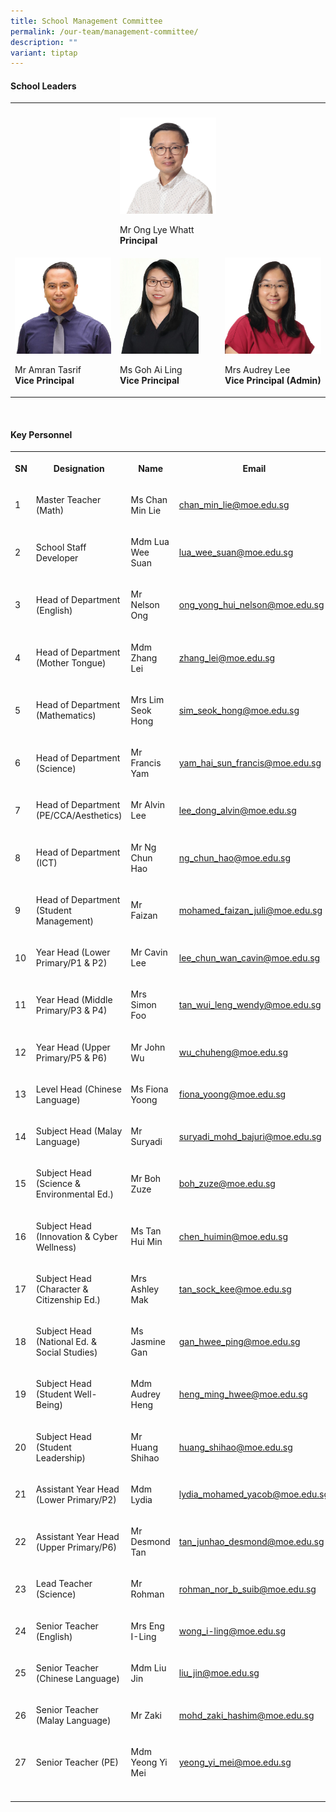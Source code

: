 ```yaml
---
title: School Management Committee
permalink: /our-team/management-committee/
description: ""
variant: tiptap
---
```

<h4>School Leaders</h4><table><tbody><tr><th rowspan="1" colspan="1"><p></p></th><th rowspan="1" colspan="1"><p></p></th><th rowspan="1" colspan="1"><p></p></th></tr><tr><td rowspan="1" colspan="1"><p></p></td><td rowspan="1" colspan="1"><div class="isomer-image-wrapper"><img style="width: 100%" height="auto" width="100%" src="/images/SL/Mr_Ong_Lye_Whatt_Principal.jpg"></div><p>Mr Ong Lye Whatt <br><strong>Principal</strong></p></td><td rowspan="1" colspan="1"><p></p></td></tr><tr><td rowspan="1" colspan="1"><div class="isomer-image-wrapper"><img style="width: 100%" height="auto" width="100%" src="/images/SL/Mr_Amran_Bin_Tasrif_Vice_Principal_EO.png"></div><p>Mr Amran Tasrif <br><strong>Vice Principal</strong></p></td><td rowspan="1" colspan="1"><div class="isomer-image-wrapper"><img style="width: 82%;" height="auto" width="100%" alt="" src="/images/SL/Ms_Goh_Ai_Ling_VP.jpeg"></div><p>Ms Goh Ai Ling<br><strong>Vice Principal</strong></p></td><td rowspan="1" colspan="1"><div class="isomer-image-wrapper"><img style="width: 100%" height="auto" width="100%" src="/images/SL/Mrs_Audrey_Lee_Vice_Principal_(Admin).jpg"></div><p>Mrs Audrey Lee <br><strong>Vice Principal (Admin)</strong></p></td></tr></tbody></table><p><br></p><h4>Key Personnel</h4><table><tbody><tr><th rowspan="1" colspan="1"><p>SN</p></th><th rowspan="1" colspan="1"><p>Designation</p></th><th rowspan="1" colspan="1"><p>Name</p></th><th rowspan="1" colspan="1"><p>Email</p></th></tr><tr><td rowspan="1" colspan="1"><p>1</p></td><td rowspan="1" colspan="1"><p>Master Teacher (Math)</p></td><td rowspan="1" colspan="1"><p>Ms Chan Min Lie</p></td><td rowspan="1" colspan="1"><p><a href="mailto:chan_min_lie@moe.edu.sg" rel="noopener noreferrer nofollow" target="_blank">chan_min_lie@moe.edu.sg</a></p></td></tr><tr><td rowspan="1" colspan="1"><p>2</p></td><td rowspan="1" colspan="1"><p>School Staff Developer</p></td><td rowspan="1" colspan="1"><p>Mdm Lua Wee Suan</p></td><td rowspan="1" colspan="1"><p><a href="mailto:lua_wee_suan@moe.edu.sg" rel="noopener noreferrer nofollow" target="_blank">lua_wee_suan@moe.edu.sg</a></p></td></tr><tr><td rowspan="1" colspan="1"><p>3</p></td><td rowspan="1" colspan="1"><p>Head of Department (English)</p></td><td rowspan="1" colspan="1"><p>Mr Nelson Ong</p></td><td rowspan="1" colspan="1"><p><a href="mailto:ong_yong_hui_nelson@moe.edu.sg" rel="noopener noreferrer nofollow" target="_blank">ong_yong_hui_nelson@moe.edu.sg</a></p></td></tr><tr><td rowspan="1" colspan="1"><p>4</p></td><td rowspan="1" colspan="1"><p>Head of Department (Mother Tongue)</p></td><td rowspan="1" colspan="1"><p>Mdm Zhang Lei</p></td><td rowspan="1" colspan="1"><p><a href="mailto:zhang_lei@moe.edu.sg" rel="noopener noreferrer nofollow" target="_blank">zhang_lei@moe.edu.sg</a></p></td></tr><tr><td rowspan="1" colspan="1"><p>5</p></td><td rowspan="1" colspan="1"><p>Head of Department (Mathematics)</p></td><td rowspan="1" colspan="1"><p>Mrs Lim Seok Hong</p></td><td rowspan="1" colspan="1"><p><a href="mailto:sim_seok_hong@moe.edu.sg" rel="noopener noreferrer nofollow" target="_blank">sim_seok_hong@moe.edu.sg</a></p></td></tr><tr><td rowspan="1" colspan="1"><p>6</p></td><td rowspan="1" colspan="1"><p>Head of Department (Science)</p></td><td rowspan="1" colspan="1"><p>Mr Francis Yam</p></td><td rowspan="1" colspan="1"><p><a href="mailto:yam_hai_sun_francis@moe.edu.sg" rel="noopener noreferrer nofollow" target="_blank">yam_hai_sun_francis@moe.edu.sg</a></p></td></tr><tr><td rowspan="1" colspan="1"><p>7</p></td><td rowspan="1" colspan="1"><p>Head of Department (PE/CCA/Aesthetics)</p></td><td rowspan="1" colspan="1"><p>Mr Alvin Lee</p></td><td rowspan="1" colspan="1"><p><a href="mailto:lee_dong_alvin@moe.edu.sg" rel="noopener noreferrer nofollow" target="_blank">lee_dong_alvin@moe.edu.sg</a></p></td></tr><tr><td rowspan="1" colspan="1"><p>8</p></td><td rowspan="1" colspan="1"><p>Head of Department (ICT)</p></td><td rowspan="1" colspan="1"><p>Mr Ng Chun Hao</p></td><td rowspan="1" colspan="1"><p><a href="mailto:ng_chun_hao@moe.edu.sg" rel="noopener noreferrer nofollow" target="_blank">ng_chun_hao@moe.edu.sg</a></p></td></tr><tr><td rowspan="1" colspan="1"><p>9</p></td><td rowspan="1" colspan="1"><p>Head of Department (Student Management)</p></td><td rowspan="1" colspan="1"><p>Mr Faizan</p></td><td rowspan="1" colspan="1"><p><a href="mailto:mohamed_faizan_juli@moe.edu.sg" rel="noopener noreferrer nofollow" target="_blank">mohamed_faizan_juli@moe.edu.sg</a></p></td></tr><tr><td rowspan="1" colspan="1"><p>10</p></td><td rowspan="1" colspan="1"><p>Year Head (Lower Primary/P1 &amp; P2)</p></td><td rowspan="1" colspan="1"><p>Mr Cavin Lee</p></td><td rowspan="1" colspan="1"><p><a href="mailto:lee_chun_wan_cavin@moe.edu.sg" rel="noopener noreferrer nofollow" target="_blank">lee_chun_wan_cavin@moe.edu.sg</a></p></td></tr><tr><td rowspan="1" colspan="1"><p>11</p></td><td rowspan="1" colspan="1"><p>Year Head (Middle Primary/P3 &amp; P4)</p></td><td rowspan="1" colspan="1"><p>Mrs Simon Foo</p></td><td rowspan="1" colspan="1"><p><a href="mailto:tan_wui_leng_wendy@moe.edu.sg" rel="noopener noreferrer nofollow" target="_blank">tan_wui_leng_wendy@moe.edu.sg</a></p></td></tr><tr><td rowspan="1" colspan="1"><p>12</p></td><td rowspan="1" colspan="1"><p>Year Head (Upper Primary/P5 &amp; P6)</p></td><td rowspan="1" colspan="1"><p>Mr John Wu</p></td><td rowspan="1" colspan="1"><p><a href="mailto:wu_chuheng@moe.edu.sg" rel="noopener noreferrer nofollow" target="_blank">wu_chuheng@moe.edu.sg</a></p></td></tr><tr><td rowspan="1" colspan="1"><p>13</p></td><td rowspan="1" colspan="1"><p>Level Head (Chinese Language)</p></td><td rowspan="1" colspan="1"><p>Ms Fiona Yoong</p></td><td rowspan="1" colspan="1"><p><a href="mailto:fiona_yoong@moe.edu.sg" rel="noopener noreferrer nofollow" target="_blank">fiona_yoong@moe.edu.sg</a></p></td></tr><tr><td rowspan="1" colspan="1"><p>14</p></td><td rowspan="1" colspan="1"><p>Subject Head (Malay Language)</p></td><td rowspan="1" colspan="1"><p>Mr Suryadi</p></td><td rowspan="1" colspan="1"><p><a href="mailto:suryadi_mohd_bajuri@moe.edu.sg" rel="noopener noreferrer nofollow" target="_blank">suryadi_mohd_bajuri@moe.edu.sg</a></p></td></tr><tr><td rowspan="1" colspan="1"><p>15</p></td><td rowspan="1" colspan="1"><p>Subject Head (Science &amp; Environmental Ed.)</p></td><td rowspan="1" colspan="1"><p>Mr Boh Zuze</p></td><td rowspan="1" colspan="1"><p><a href="mailto:boh_zuze@moe.edu.sg" rel="noopener noreferrer nofollow" target="_blank">boh_zuze@moe.edu.sg</a></p></td></tr><tr><td rowspan="1" colspan="1"><p>16</p></td><td rowspan="1" colspan="1"><p>Subject Head (Innovation &amp; Cyber Wellness)</p></td><td rowspan="1" colspan="1"><p>Ms Tan Hui Min</p></td><td rowspan="1" colspan="1"><p><a href="mailto:chen_huimin@moe.edu.sg" rel="noopener noreferrer nofollow" target="_blank">chen_huimin@moe.edu.sg</a></p></td></tr><tr><td rowspan="1" colspan="1"><p>17</p></td><td rowspan="1" colspan="1"><p>Subject Head (Character &amp; Citizenship Ed.)</p></td><td rowspan="1" colspan="1"><p>Mrs Ashley Mak</p></td><td rowspan="1" colspan="1"><p><a href="mailto:tan_sock_kee@moe.edu.sg" rel="noopener noreferrer nofollow" target="_blank">tan_sock_kee@moe.edu.sg</a></p></td></tr><tr><td rowspan="1" colspan="1"><p>18</p></td><td rowspan="1" colspan="1"><p>Subject Head (National Ed. &amp; Social Studies)</p></td><td rowspan="1" colspan="1"><p>Ms Jasmine Gan</p></td><td rowspan="1" colspan="1"><p><a href="mailto:gan_hwee_ping@moe.edu.sg" rel="noopener noreferrer nofollow" target="_blank">gan_hwee_ping@moe.edu.sg</a></p></td></tr><tr><td rowspan="1" colspan="1"><p>19</p></td><td rowspan="1" colspan="1"><p>Subject Head (Student Well-Being)</p></td><td rowspan="1" colspan="1"><p>Mdm Audrey Heng</p></td><td rowspan="1" colspan="1"><p><a href="mailto:heng_ming_hwee@moe.edu.sg" rel="noopener noreferrer nofollow" target="_blank">heng_ming_hwee@moe.edu.sg</a></p></td></tr><tr><td rowspan="1" colspan="1"><p>20</p></td><td rowspan="1" colspan="1"><p>Subject Head (Student Leadership)</p></td><td rowspan="1" colspan="1"><p>Mr Huang Shihao</p></td><td rowspan="1" colspan="1"><p><a href="mailto:huang_shihao@moe.edu.sg" rel="noopener noreferrer nofollow" target="_blank">huang_shihao@moe.edu.sg</a></p></td></tr><tr><td rowspan="1" colspan="1"><p>21</p></td><td rowspan="1" colspan="1"><p>Assistant Year Head (Lower Primary/P2)</p></td><td rowspan="1" colspan="1"><p>Mdm Lydia</p></td><td rowspan="1" colspan="1"><p><a href="mailto:lydia_mohamed_yacob@moe.edu.sg" rel="noopener noreferrer nofollow" target="_blank">lydia_mohamed_yacob@moe.edu.sg</a></p></td></tr><tr><td rowspan="1" colspan="1"><p>22</p></td><td rowspan="1" colspan="1"><p>Assistant Year Head (Upper Primary/P6)</p></td><td rowspan="1" colspan="1"><p>Mr Desmond Tan</p></td><td rowspan="1" colspan="1"><p><a href="mailto:tan_junhao_desmond@moe.edu.sg" rel="noopener noreferrer nofollow" target="_blank">tan_junhao_desmond@moe.edu.sg</a></p></td></tr><tr><td rowspan="1" colspan="1"><p>23</p></td><td rowspan="1" colspan="1"><p>Lead Teacher (Science)</p></td><td rowspan="1" colspan="1"><p>Mr Rohman</p></td><td rowspan="1" colspan="1"><p><a href="mailto:rohman_nor_b_suib@moe.edu.sg" rel="noopener noreferrer nofollow" target="_blank">rohman_nor_b_suib@moe.edu.sg</a></p></td></tr><tr><td rowspan="1" colspan="1"><p>24</p></td><td rowspan="1" colspan="1"><p>Senior Teacher (English)</p></td><td rowspan="1" colspan="1"><p>Mrs Eng I-Ling</p></td><td rowspan="1" colspan="1"><p><a href="mailto:wong_i-ling@moe.edu.sg" rel="noopener noreferrer nofollow" target="_blank">wong_i-ling@moe.edu.sg</a></p></td></tr><tr><td rowspan="1" colspan="1"><p>25</p></td><td rowspan="1" colspan="1"><p>Senior Teacher (Chinese Language)</p></td><td rowspan="1" colspan="1"><p>Mdm Liu Jin</p></td><td rowspan="1" colspan="1"><p><a href="mailto:liu_jin@moe.edu.sg" rel="noopener noreferrer nofollow" target="_blank">liu_jin@moe.edu.sg</a></p></td></tr><tr><td rowspan="1" colspan="1"><p>26</p></td><td rowspan="1" colspan="1"><p>Senior Teacher (Malay Language)</p></td><td rowspan="1" colspan="1"><p>Mr Zaki</p></td><td rowspan="1" colspan="1"><p><a href="mailto:mohd_zaki_hashim@moe.edu.sg" rel="noopener noreferrer nofollow" target="_blank">mohd_zaki_hashim@moe.edu.sg</a></p></td></tr><tr><td rowspan="1" colspan="1"><p>27</p></td><td rowspan="1" colspan="1"><p>Senior Teacher (PE)</p></td><td rowspan="1" colspan="1"><p>Mdm Yeong Yi Mei</p></td><td rowspan="1" colspan="1"><p><a href="mailto:yeong_yi_mei@moe.edu.sg" rel="noopener noreferrer nofollow" target="_blank">yeong_yi_mei@moe.edu.sg</a></p></td></tr><tr><td rowspan="1" colspan="1"><p></p></td><td rowspan="1" colspan="1"><p></p></td><td rowspan="1" colspan="1"><p></p></td><td rowspan="1" colspan="1"><p></p></td></tr></tbody></table><p></p>